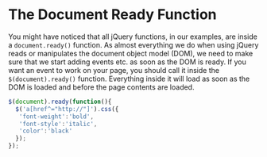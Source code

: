 # The Document Ready Function

You might have noticed that all jQuery functions, in our examples, are inside a `document.ready()` function. As almost everything we do when using jQuery reads or manipulates the document object model (DOM), we need to make sure that we start adding events etc. as soon as the DOM is ready. If you want an event to work on your page, you should call it inside the `$(document).ready()` function. Everything inside it will load as soon as the DOM is loaded and before the page contents are loaded.

```js
$(document).ready(function(){
  $('a[href^="http://"]').css({
   'font-weight':'bold',
   'font-style':'italic',
   'color':'black'
  });
});
```
